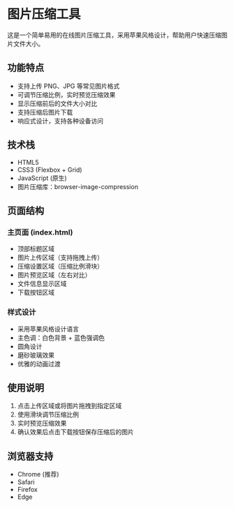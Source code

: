 # 图片压缩工具

这是一个简单易用的在线图片压缩工具，采用苹果风格设计，帮助用户快速压缩图片文件大小。

## 功能特点

- 支持上传 PNG、JPG 等常见图片格式
- 可调节压缩比例，实时预览压缩效果
- 显示压缩前后的文件大小对比
- 支持压缩后图片下载
- 响应式设计，支持各种设备访问

## 技术栈

- HTML5
- CSS3 (Flexbox + Grid)
- JavaScript (原生)
- 图片压缩库：browser-image-compression

## 页面结构

### 主页面 (index.html)
- 顶部标题区域
- 图片上传区域（支持拖拽上传）
- 压缩设置区域（压缩比例滑块）
- 图片预览区域（左右对比）
- 文件信息显示区域
- 下载按钮区域

### 样式设计
- 采用苹果风格设计语言
- 主色调：白色背景 + 蓝色强调色
- 圆角设计
- 磨砂玻璃效果
- 优雅的动画过渡

## 使用说明

1. 点击上传区域或将图片拖拽到指定区域
2. 使用滑块调节压缩比例
3. 实时预览压缩效果
4. 确认效果后点击下载按钮保存压缩后的图片

## 浏览器支持

- Chrome (推荐)
- Safari
- Firefox
- Edge 